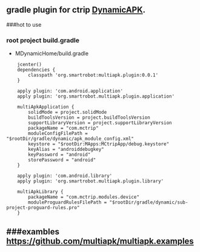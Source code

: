 gradle plugin for ctrip [DynamicAPK](https://github.com/CtripMobile/DynamicAPK).
---
###hot to use
### root project build.gradle
* MDynamicHome/build.gradle
```
    jcenter()
    dependencies {
        classpath 'org.smartrobot:multiapk.plugin:0.0.1'
    }
```
```
    apply plugin: 'com.android.application'
    apply plugin: 'org.smartrobot.multiapk.plugin.application'

    multiApkApplication {
        solidMode = project.solidMode
        buildToolsVersion = project.buildToolsVersion
        supportLibraryVersion = project.supportLibraryVersion
        packageName = "com.mctrip"
        moduleConfigFilePath = "$rootDir/gradle/dynamic/apk_module_config.xml"
        keystore = "$rootDir:MApps:MCtripApp/debug.keystore"
        keyAlias = "androiddebugkey"
        keyPassword = "android"
        storePassword = "android"
    }
```
```
    apply plugin: 'com.android.library'
    apply plugin: 'org.smartrobot.multiapk.plugin.library'

    multiApkLibrary {
        packageName = "com.mctrip.modules.device"
        moduleProguardRulesFilePath = "$rootDir/gradle/dynamic/sub-project-proguard-rules.pro"
    }
```
###exambles
https://github.com/multiapk/multiapk.examples
---